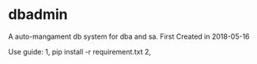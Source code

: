 # dbadmin
A auto-mangament db system for dba and sa.
First Created in 2018-05-16

Use guide:
1, pip install -r requirement.txt
2,
